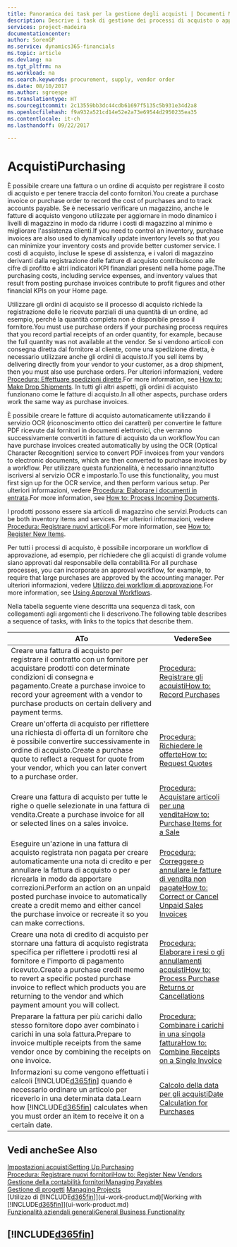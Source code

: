 ```yaml
---
title: Panoramica dei task per la gestione degli acquisti | Documenti Microsoft
description: Descrive i task di gestione dei processi di acquisto o approvvigionamento, incluso l'utilizzo delle fatture di acquisto e degli ordini di acquisto.
services: project-madeira
documentationcenter: 
author: SorenGP
ms.service: dynamics365-financials
ms.topic: article
ms.devlang: na
ms.tgt_pltfrm: na
ms.workload: na
ms.search.keywords: procurement, supply, vendor order
ms.date: 08/10/2017
ms.author: sgroespe
ms.translationtype: HT
ms.sourcegitcommit: 2c13559bb3dc44cdb61697f5135c5b931e34d2a8
ms.openlocfilehash: f9a932a521cd14e52e2a73e69544d2950235ea35
ms.contentlocale: it-ch
ms.lasthandoff: 09/22/2017

---
```

# <a name="purchasing"></a><span data-ttu-id="2e458-103">Acquisti</span><span class="sxs-lookup"><span data-stu-id="2e458-103">Purchasing</span></span>
<span data-ttu-id="2e458-104">È possibile creare una fattura o un ordine di acquisto per registrare il costo di acquisto e per tenere traccia del conto fornitori.</span><span class="sxs-lookup"><span data-stu-id="2e458-104">You create a purchase invoice or purchase order to record the cost of purchases and to track accounts payable.</span></span> <span data-ttu-id="2e458-105">Se è necessario verificare un magazzino, anche le fatture di acquisto vengono utilizzate per aggiornare in modo dinamico i livelli di magazzino in modo da ridurre i costi di magazzino al minimo e migliorare l'assistenza clienti.</span><span class="sxs-lookup"><span data-stu-id="2e458-105">If you need to control an inventory, purchase invoices are also used to dynamically update inventory levels so that you can minimize your inventory costs and provide better customer service.</span></span> <span data-ttu-id="2e458-106">I costi di acquisto, incluse le spese di assistenza, e i valori di magazzino derivanti dalla registrazione delle fatture di acquisto contribuiscono alle cifre di profitto e altri indicatori KPI finanziari presenti nella home page.</span><span class="sxs-lookup"><span data-stu-id="2e458-106">The purchasing costs, including service expenses, and inventory values that result from posting purchase invoices contribute to profit figures and other financial KPIs on your Home page.</span></span>

<span data-ttu-id="2e458-107">Utilizzare gli ordini di acquisto se il processo di acquisto richiede la registrazione delle le ricevute parziali di una quantità di un ordine, ad esempio, perché la quantità completa non è disponibile presso il fornitore.</span><span class="sxs-lookup"><span data-stu-id="2e458-107">You must use purchase orders if your purchasing process requires that you record partial receipts of an order quantity, for example, because the full quantity was not available at the vendor.</span></span> <span data-ttu-id="2e458-108">Se si vendono articoli con consegna diretta dal fornitore al cliente, come una spedizione diretta, è necessario utilizzare anche gli ordini di acquisto.</span><span class="sxs-lookup"><span data-stu-id="2e458-108">If you sell items by delivering directly from your vendor to your customer, as a drop shipment, then you must also use purchase orders.</span></span> <span data-ttu-id="2e458-109">Per ulteriori informazioni, vedere [Procedura: Effettuare spedizioni dirette](sales-how-drop-shipment.md).</span><span class="sxs-lookup"><span data-stu-id="2e458-109">For more information, see [How to: Make Drop Shipments](sales-how-drop-shipment.md).</span></span> <span data-ttu-id="2e458-110">In tutti gli altri aspetti, gli ordini di acquisto funzionano come le fatture di acquisto.</span><span class="sxs-lookup"><span data-stu-id="2e458-110">In all other aspects, purchase orders work the same way as purchase invoices.</span></span>

<span data-ttu-id="2e458-111">È possibile creare le fatture di acquisto automaticamente utilizzando il servizio OCR (riconoscimento ottico dei caratteri) per convertire le fatture PDF ricevute dai fornitori in documenti elettronici, che verranno successivamente convertiti in fatture di acquisto da un workflow.</span><span class="sxs-lookup"><span data-stu-id="2e458-111">You can have purchase invoices created automatically by using the OCR (Optical Character Recognition) service to convert PDF invoices from your vendors to electronic documents, which are then converted to purchase invoices by a workflow.</span></span> <span data-ttu-id="2e458-112">Per utilizzare questa funzionalità, è necessario innanzitutto iscriversi al servizio OCR e impostarlo.</span><span class="sxs-lookup"><span data-stu-id="2e458-112">To use this functionality, you must first sign up for the OCR service, and then perform various setup.</span></span> <span data-ttu-id="2e458-113">Per ulteriori informazioni, vedere [Procedura: Elaborare i documenti in entrata](across-process-income-documents.md).</span><span class="sxs-lookup"><span data-stu-id="2e458-113">For more information, see [How to: Process Incoming Documents](across-process-income-documents.md).</span></span>      

<span data-ttu-id="2e458-114">I prodotti possono essere sia articoli di magazzino che servizi.</span><span class="sxs-lookup"><span data-stu-id="2e458-114">Products can be both inventory items and services.</span></span> <span data-ttu-id="2e458-115">Per ulteriori informazioni, vedere [Procedura: Registrare nuovi articoli](inventory-how-register-new-items.md).</span><span class="sxs-lookup"><span data-stu-id="2e458-115">For more information, see [How to: Register New Items](inventory-how-register-new-items.md).</span></span>

<span data-ttu-id="2e458-116">Per tutti i processi di acquisto, è possibile incorporare un workflow di approvazione, ad esempio, per richiedere che gli acquisti di grande volume siano approvati dal responsabile della contabilità.</span><span class="sxs-lookup"><span data-stu-id="2e458-116">For all purchase processes, you can incorporate an approval workflow, for example, to require that large purchases are approved by the accounting manager.</span></span> <span data-ttu-id="2e458-117">Per ulteriori informazioni, vedere [Utilizzo dei workflow di approvazione](across-how-use-approval-workflows.md).</span><span class="sxs-lookup"><span data-stu-id="2e458-117">For more information, see [Using Approval Workflows](across-how-use-approval-workflows.md).</span></span>

<span data-ttu-id="2e458-118">Nella tabella seguente viene descritta una sequenza di task, con collegamenti agli argomenti che li descrivono.</span><span class="sxs-lookup"><span data-stu-id="2e458-118">The following table describes a sequence of tasks, with links to the topics that describe them.</span></span>

| <span data-ttu-id="2e458-119">A</span><span class="sxs-lookup"><span data-stu-id="2e458-119">To</span></span> | <span data-ttu-id="2e458-120">Vedere</span><span class="sxs-lookup"><span data-stu-id="2e458-120">See</span></span> |
| --- | --- |
| <span data-ttu-id="2e458-121">Creare una fattura di acquisto per registrare il contratto con un fornitore per acquistare prodotti con determinate condizioni di consegna e pagamento.</span><span class="sxs-lookup"><span data-stu-id="2e458-121">Create a purchase invoice to record your agreement with a vendor to purchase products on certain delivery and payment terms.</span></span> |[<span data-ttu-id="2e458-122">Procedura: Registrare gli acquisti</span><span class="sxs-lookup"><span data-stu-id="2e458-122">How to: Record Purchases</span></span>](purchasing-how-record-purchases.md) |
|<span data-ttu-id="2e458-123">Creare un'offerta di acquisto per riflettere una richiesta di offerta di un fornitore che è possibile convertire successivamente in ordine di acquisto.</span><span class="sxs-lookup"><span data-stu-id="2e458-123">Create a purchase quote to reflect a request for quote from your vendor, which you can later convert to a purchase order.</span></span>|[<span data-ttu-id="2e458-124">Procedura: Richiedere le offerte</span><span class="sxs-lookup"><span data-stu-id="2e458-124">How to: Request Quotes</span></span>](purchasing-how-request-quotes.md)|
| <span data-ttu-id="2e458-125">Creare una fattura di acquisto per tutte le righe o quelle selezionate in una fattura di vendita.</span><span class="sxs-lookup"><span data-stu-id="2e458-125">Create a purchase invoice for all or selected lines on a sales invoice.</span></span> |[<span data-ttu-id="2e458-126">Procedura: Acquistare articoli per una vendita</span><span class="sxs-lookup"><span data-stu-id="2e458-126">How to: Purchase Items for a Sale</span></span>](purchasing-how-purchase-products-sale.md) |
| <span data-ttu-id="2e458-127">Eseguire un'azione in una fattura di acquisto registrata non pagata per creare automaticamente una nota di credito e per annullare la fattura di acquisto o per ricrearla in modo da apportare correzioni.</span><span class="sxs-lookup"><span data-stu-id="2e458-127">Perform an action on an unpaid posted purchase invoice to automatically create a credit memo and either cancel the purchase invoice or recreate it so you can make corrections.</span></span> |[<span data-ttu-id="2e458-128">Procedura: Correggere o annullare le fatture di vendita non pagate</span><span class="sxs-lookup"><span data-stu-id="2e458-128">How to: Correct or Cancel Unpaid Sales Invoices</span></span>](purchasing-how-correct-cancel-unpaid-purchase-invoices.md) |
| <span data-ttu-id="2e458-129">Creare una nota di credito di acquisto per stornare una fattura di acquisto registrata specifica per riflettere i prodotti resi al fornitore e l'importo di pagamento ricevuto.</span><span class="sxs-lookup"><span data-stu-id="2e458-129">Create a purchase credit memo to revert a specific posted purchase invoice to reflect which products you are returning to the vendor and which payment amount you will collect.</span></span> |[<span data-ttu-id="2e458-130">Procedura: Elaborare i resi o gli annullamenti acquisti</span><span class="sxs-lookup"><span data-stu-id="2e458-130">How to: Process Purchase Returns or Cancellations</span></span>](purchasing-how-register-new-vendors.md) |
|<span data-ttu-id="2e458-131">Preparare la fattura per più carichi dallo stesso fornitore dopo aver combinato i carichi in una sola fattura.</span><span class="sxs-lookup"><span data-stu-id="2e458-131">Prepare to invoice multiple receipts from the same vendor once by combining the receipts on one invoice.</span></span>|[<span data-ttu-id="2e458-132">Procedura: Combinare i carichi in una singola fattura</span><span class="sxs-lookup"><span data-stu-id="2e458-132">How to: Combine Receipts on a Single Invoice</span></span>](purchasing-how-to-combine-receipts.md)|
| <span data-ttu-id="2e458-133">Informazioni su come vengono effettuati i calcoli [!INCLUDE[d365fin](includes/d365fin_md.md)] quando è necessario ordinare un articolo per riceverlo in una determinata data.</span><span class="sxs-lookup"><span data-stu-id="2e458-133">Learn how [!INCLUDE[d365fin](includes/d365fin_md.md)] calculates when you must order an item to receive it on a certain date.</span></span>|[<span data-ttu-id="2e458-134">Calcolo della data per gli acquisti</span><span class="sxs-lookup"><span data-stu-id="2e458-134">Date Calculation for Purchases</span></span>](purchasing-date-calculation-for-purchases.md)|

## <a name="see-also"></a><span data-ttu-id="2e458-135">Vedi anche</span><span class="sxs-lookup"><span data-stu-id="2e458-135">See Also</span></span>
[<span data-ttu-id="2e458-136">Impostazioni acquisti</span><span class="sxs-lookup"><span data-stu-id="2e458-136">Setting Up Purchasing</span></span>](purchasing-setup-purchasing.md)  
[<span data-ttu-id="2e458-137">Procedura: Registrare nuovi fornitori</span><span class="sxs-lookup"><span data-stu-id="2e458-137">How to: Register New Vendors</span></span>](purchasing-how-register-new-vendors.md)  
[<span data-ttu-id="2e458-138">Gestione della contabilità fornitori</span><span class="sxs-lookup"><span data-stu-id="2e458-138">Managing Payables</span></span>](payables-manage-payables.md)  
<span data-ttu-id="2e458-139">[Gestione di progetti](projects-manage-projects.md)  </span><span class="sxs-lookup"><span data-stu-id="2e458-139">[Managing Projects](projects-manage-projects.md)  </span></span>  
<span data-ttu-id="2e458-140">[Utilizzo di [!INCLUDE[d365fin](includes/d365fin_md.md)]](ui-work-product.md)</span><span class="sxs-lookup"><span data-stu-id="2e458-140">[Working with [!INCLUDE[d365fin](includes/d365fin_md.md)]](ui-work-product.md)</span></span>  
[<span data-ttu-id="2e458-141">Funzionalità aziendali generali</span><span class="sxs-lookup"><span data-stu-id="2e458-141">General Business Functionality</span></span>](ui-across-business-areas.md)

## [!INCLUDE[d365fin](includes/free_trial_md.md)]

